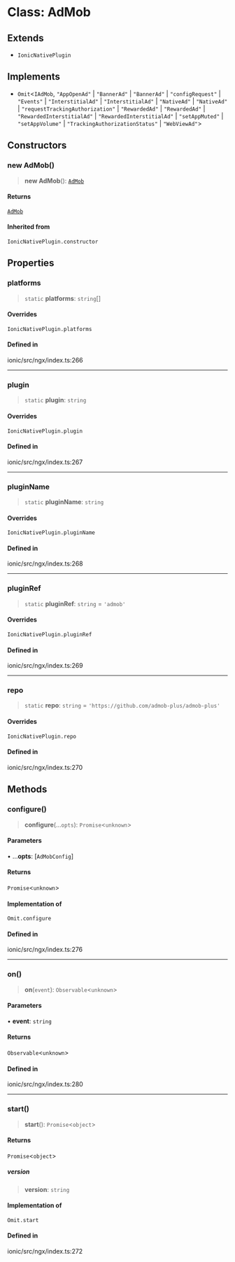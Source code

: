 # Class: AdMob

## Extends

- `IonicNativePlugin`

## Implements

- `Omit`\<`IAdMob`, `"AppOpenAd"` \| `"BannerAd"` \| `"BannerAd"` \| `"configRequest"` \| `"Events"` \| `"InterstitialAd"` \| `"InterstitialAd"` \| `"NativeAd"` \| `"NativeAd"` \| `"requestTrackingAuthorization"` \| `"RewardedAd"` \| `"RewardedAd"` \| `"RewardedInterstitialAd"` \| `"RewardedInterstitialAd"` \| `"setAppMuted"` \| `"setAppVolume"` \| `"TrackingAuthorizationStatus"` \| `"WebViewAd"`\>

## Constructors

### new AdMob()

> **new AdMob**(): [`AdMob`](AdMob.md)

#### Returns

[`AdMob`](AdMob.md)

#### Inherited from

`IonicNativePlugin.constructor`

## Properties

### platforms

> `static` **platforms**: `string`[]

#### Overrides

`IonicNativePlugin.platforms`

#### Defined in

ionic/src/ngx/index.ts:266

***

### plugin

> `static` **plugin**: `string`

#### Overrides

`IonicNativePlugin.plugin`

#### Defined in

ionic/src/ngx/index.ts:267

***

### pluginName

> `static` **pluginName**: `string`

#### Overrides

`IonicNativePlugin.pluginName`

#### Defined in

ionic/src/ngx/index.ts:268

***

### pluginRef

> `static` **pluginRef**: `string` = `'admob'`

#### Overrides

`IonicNativePlugin.pluginRef`

#### Defined in

ionic/src/ngx/index.ts:269

***

### repo

> `static` **repo**: `string` = `'https://github.com/admob-plus/admob-plus'`

#### Overrides

`IonicNativePlugin.repo`

#### Defined in

ionic/src/ngx/index.ts:270

## Methods

### configure()

> **configure**(...`opts`): `Promise`\<`unknown`\>

#### Parameters

• ...**opts**: [`AdMobConfig`]

#### Returns

`Promise`\<`unknown`\>

#### Implementation of

`Omit.configure`

#### Defined in

ionic/src/ngx/index.ts:276

***

### on()

> **on**(`event`): `Observable`\<`unknown`\>

#### Parameters

• **event**: `string`

#### Returns

`Observable`\<`unknown`\>

#### Defined in

ionic/src/ngx/index.ts:280

***

### start()

> **start**(): `Promise`\<`object`\>

#### Returns

`Promise`\<`object`\>

##### version

> **version**: `string`

#### Implementation of

`Omit.start`

#### Defined in

ionic/src/ngx/index.ts:272
